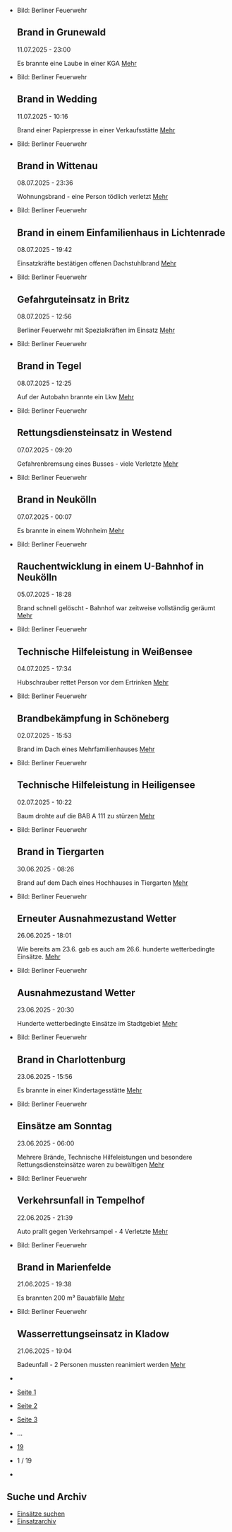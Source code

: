 * Bild: Berliner Feuerwehr

  Brand in Grunewald
  ----------

   11.07.2025 - 23:00

   Es brannte eine Laube in einer KGA
  [Mehr](https://www.berliner-feuerwehr.de/aktuelles/einsaetze/brand-in-grunewald-4-4983/)

* Bild: Berliner Feuerwehr

  Brand in Wedding
  ----------

   11.07.2025 - 10:16

   Brand einer Papierpresse in einer Verkaufsstätte
  [Mehr](https://www.berliner-feuerwehr.de/aktuelles/einsaetze/brand-in-wedding-6-4982/)

* Bild: Berliner Feuerwehr

  Brand in Wittenau
  ----------

   08.07.2025 - 23:36

   Wohnungsbrand - eine Person tödlich verletzt
  [Mehr](https://www.berliner-feuerwehr.de/aktuelles/einsaetze/brand-in-wittenau-5-4981/)

* Bild: Berliner Feuerwehr

  Brand in einem Einfamilienhaus in Lichtenrade
  ----------

   08.07.2025 - 19:42

   Einsatzkräfte bestätigen offenen Dachstuhlbrand
  [Mehr](https://www.berliner-feuerwehr.de/aktuelles/einsaetze/brand-in-einem-einfamilienhaus-in-lichtenrade-4980/)

* Bild: Berliner Feuerwehr

  Gefahrguteinsatz in Britz
  ----------

   08.07.2025 - 12:56

   Berliner Feuerwehr mit Spezialkräften im Einsatz
  [Mehr](https://www.berliner-feuerwehr.de/aktuelles/einsaetze/default-e106d536fdcad63daec78c81f46f5afd-3-4979/)

* Bild: Berliner Feuerwehr

  Brand in Tegel
  ----------

   08.07.2025 - 12:25

   Auf der Autobahn brannte ein Lkw
  [Mehr](https://www.berliner-feuerwehr.de/aktuelles/einsaetze/brand-in-tegel-3-4978/)

* Bild: Berliner Feuerwehr

  Rettungsdiensteinsatz in Westend
  ----------

   07.07.2025 - 09:20

   Gefahrenbremsung eines Busses - viele Verletzte
  [Mehr](https://www.berliner-feuerwehr.de/aktuelles/einsaetze/rettungsdiensteinsatz-in-westend-4976/)

* Bild: Berliner Feuerwehr

  Brand in Neukölln
  ----------

   07.07.2025 - 00:07

   Es brannte in einem Wohnheim
  [Mehr](https://www.berliner-feuerwehr.de/aktuelles/einsaetze/brand-in-neukoelln-16-4974/)

* Bild: Berliner Feuerwehr

  Rauchentwicklung in einem U-Bahnhof in Neukölln
  ----------

   05.07.2025 - 18:28

   Brand schnell gelöscht - Bahnhof war zeitweise vollständig geräumt
  [Mehr](https://www.berliner-feuerwehr.de/aktuelles/einsaetze/rauchentwicklung-in-einem-u-bahnhof-in-neukoelln-4973/)

* Bild: Berliner Feuerwehr

  Technische Hilfeleistung in Weißensee
  ----------

   04.07.2025 - 17:34

   Hubschrauber rettet Person vor dem Ertrinken
  [Mehr](https://www.berliner-feuerwehr.de/aktuelles/einsaetze/technische-hilfeleistung-in-weissensee-1-4972/)

* Bild: Berliner Feuerwehr

  Brandbekämpfung in Schöneberg
  ----------

   02.07.2025 - 15:53

   Brand im Dach eines Mehrfamilienhauses
  [Mehr](https://www.berliner-feuerwehr.de/aktuelles/einsaetze/default-e106d536fdcad63daec78c81f46f5afd-2-4971/)

* Bild: Berliner Feuerwehr

  Technische Hilfeleistung in Heiligensee
  ----------

   02.07.2025 - 10:22

   Baum drohte auf die BAB A 111 zu stürzen
  [Mehr](https://www.berliner-feuerwehr.de/aktuelles/einsaetze/technische-hilfeleistung-in-heiligensee-4969/)

* Bild: Berliner Feuerwehr

  Brand in Tiergarten
  ----------

   30.06.2025 - 08:26

   Brand auf dem Dach eines Hochhauses in Tiergarten
  [Mehr](https://www.berliner-feuerwehr.de/aktuelles/einsaetze/brand-in-tiergarten-5-4965/)

* Bild: Berliner Feuerwehr

  Erneuter Ausnahmezustand Wetter
  ----------

   26.06.2025 - 18:01

   Wie bereits am 23.6. gab es auch am 26.6. hunderte wetterbedingte Einsätze.
  [Mehr](https://www.berliner-feuerwehr.de/aktuelles/einsaetze/erneuter-ausnahmezustand-wetter-4961/)

* Bild: Berliner Feuerwehr

  Ausnahmezustand Wetter
  ----------

   23.06.2025 - 20:30

   Hunderte wetterbedingte Einsätze im Stadtgebiet
  [Mehr](https://www.berliner-feuerwehr.de/aktuelles/einsaetze/ausnahmezustand-wetter-7-4960/)

* Bild: Berliner Feuerwehr

  Brand in Charlottenburg
  ----------

   23.06.2025 - 15:56

   Es brannte in einer Kindertagesstätte
  [Mehr](https://www.berliner-feuerwehr.de/aktuelles/einsaetze/brand-in-charlottenburg-16-4959/)

* Bild: Berliner Feuerwehr

  Einsätze am Sonntag
  ----------

   23.06.2025 - 06:00

   Mehrere Brände, Technische Hilfeleistungen und besondere Rettungsdiensteinsätze waren zu bewältigen
  [Mehr](https://www.berliner-feuerwehr.de/aktuelles/einsaetze/zusammenfassung-der-einsaetze-sonntag-4956/)

* Bild: Berliner Feuerwehr

  Verkehrsunfall in Tempelhof
  ----------

   22.06.2025 - 21:39

   Auto prallt gegen Verkehrsampel - 4 Verletzte
  [Mehr](https://www.berliner-feuerwehr.de/aktuelles/einsaetze/verkehrsunfall-in-tempelhof-2-4958/)

* Bild: Berliner Feuerwehr

  Brand in Marienfelde
  ----------

   21.06.2025 - 19:38

   Es brannten 200 m³ Bauabfälle
  [Mehr](https://www.berliner-feuerwehr.de/aktuelles/einsaetze/brand-in-marienfelde-2-4955/)

* Bild: Berliner Feuerwehr

  Wasserrettungseinsatz in Kladow
  ----------

   21.06.2025 - 19:04

   Badeunfall - 2 Personen mussten reanimiert werden
  [Mehr](https://www.berliner-feuerwehr.de/aktuelles/einsaetze/wasserrettungseinsatz-in-kladow-4954/)

* []()
* [Seite 1](https://www.berliner-feuerwehr.de/aktuelles/einsaetze/1/)
* [Seite 2](https://www.berliner-feuerwehr.de/aktuelles/einsaetze/2/)
* [Seite 3](https://www.berliner-feuerwehr.de/aktuelles/einsaetze/3/)
* …
* [19](https://www.berliner-feuerwehr.de/aktuelles/einsaetze/19/)
* 1 / 19
* [](https://www.berliner-feuerwehr.de/aktuelles/einsaetze/2/)

Suche und Archiv
----------

* [Einsätze suchen](https://www.berliner-feuerwehr.de/aktuelles/einsaetze/einsatzsuche/)
* [Einsatzarchiv](https://www.berliner-feuerwehr.de/aktuelles/einsaetze/einsatzarchiv/)
